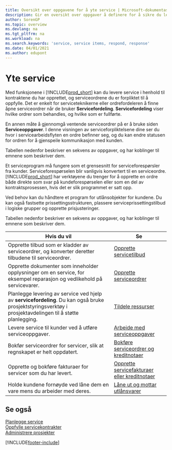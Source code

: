 ```yaml
---
title: Oversikt over oppgavene for å yte service | Microsoft-dokumentasjon
description: Gir en oversikt over oppgaver å definere for å sikre du leverer kvalitetsservice og lever oppfyller avtaler med kunder.
author: SorenGP
ms.topic: overview
ms.devlang: na
ms.tgt_pltfrm: na
ms.workload: na
ms.search.keywords: 'service, service items, respond, response'
ms.date: 04/01/2021
ms.author: edupont
---
```

# Yte service
Med funksjonene i [!INCLUDE[prod_short](includes/prod_short.md)] kan du levere service i henhold til kontraktene du har opprettet, og serviceordrene du er forpliktet til å oppfylle. Det er enkelt for serviceteknikerne eller ordrefordeleren å finne åpne serviceordrer når de bruker **Servicefordeling**. **Servicefordeling** viser hvilke ordrer som behandles, og hvilke som er fullførte.  
  
En annen måte å gjennomgå ventende serviceordrer på er å bruke siden **Serviceoppgaver**. I denne visningen av serviceforpliktelsene dine ser du hvor i servicearbeidsflyten en ordre befinner seg, og du kan endre statusen for ordren for å gjenspeile kommunikasjon med kunden.  
  
Tabellen nedenfor beskriver en sekvens av oppgaver, og har koblinger til emnene som beskriver dem.   

Et serviceprogram må fungere som et grensesnitt for serviceforespørsler fra kunder. Serviceforespørselen blir vanligvis konvertert til en serviceordre. [!INCLUDE[prod_short](includes/prod_short.md)] har verktøyene du trenger for å opprette en ordre både direkte som svar på kundeforespørselen eller som en del av kontraktsprosessen, hvis det er slik programmet er satt opp.  
  
Ved behov kan du håndtere et program for utlånsobjekter for kundene. Du kan også fastsette prissettingsstrukturen, plassere serviceprissettingstilbud i logiske grupper og opprette prisjusteringer.  
  
Tabellen nedenfor beskriver en sekvens av oppgaver, og har koblinger til emnene som beskriver dem.   
  
|**Hvis du vil**|**Se**|  
|------------|-------------|  
|Opprette tilbud som er kladder av serviceordrer, og konverter deretter tilbudene til serviceordrer.|[Opprette servicetilbud](service-how-to-create-service-quotes.md)|
|Opprette dokumenter som inneholder opplysninger om en service, for eksempel reparasjon og vedlikehold på servicevarer.|[Opprette serviceordrer](service-how-to-create-service-orders.md)|
|Planlegge levering av service ved hjelp av **servicefordeling**. Du kan også bruke prosjektstyringsverktøy i prosjektavdelingen til å støtte planlegging.|[Tildele ressurser](service-how-to-allocate-resources.md)|  
|Levere service til kunder ved å utføre serviceoppgaver.|[Arbeide med serviceoppgaver](service-how-to-work-on-service-tasks.md)|  
|Bokfør serviceordrer for servicer, slik at regnskapet er helt oppdatert.|[Bokføre serviceordrer og kreditnotaer](service-how-to-post-service-orders.md)|  
|Opprette og bokføre fakturaer for servicer som du har levert.|[Opprette servicefakturaer eller kreditnotaer](service-how-create-invoices.md)|  
|Holde kundene fornøyde ved låne dem en vare mens du arbeider med deres.| [Låne ut og mottar utlånsvarer](service-how-to-lend-receive-loaners.md)|
  
## Se også  
[Planlegge service](service-plan-service.md)  
[Oppfylle servicekontrakter](service-fulfill-service-contracts.md)  
[Administrere prosjekter](projects-manage-projects.md)  


[!INCLUDE[footer-include](includes/footer-banner.md)]